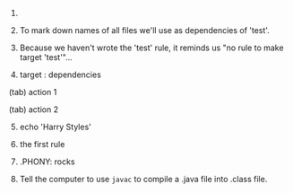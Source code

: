 1. 

2. To mark down names of all files we'll use as dependencies of 'test'.

3. Because we haven't wrote the 'test' rule, it reminds us "no rule to make target 'test'"...

4.  target : dependencies

   ​			(tab) action 1

   ​			(tab) action 2

5. echo 'Harry Styles'

6. the first rule

7.  .PHONY: rocks

8. Tell the computer to use ```javac``` to compile a .java file into .class file.





